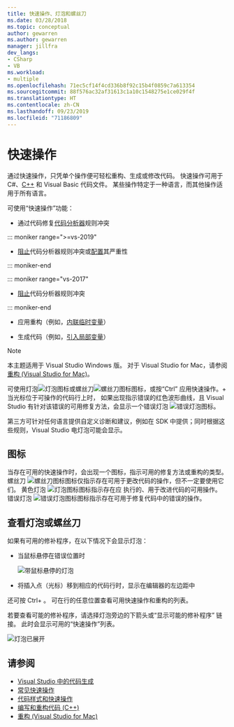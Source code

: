 ```yaml
---
title: 快速操作、灯泡和螺丝刀
ms.date: 03/28/2018
ms.topic: conceptual
author: gewarren
ms.author: gewarren
manager: jillfra
dev_langs:
- CSharp
- VB
ms.workload:
- multiple
ms.openlocfilehash: 71ec5cf14f4cd336b8f92c15b4f0859c7a613354
ms.sourcegitcommit: 88f576ac32af31613c1a10c1548275e1ce029f4f
ms.translationtype: HT
ms.contentlocale: zh-CN
ms.lasthandoff: 09/23/2019
ms.locfileid: "71186809"
---
```

# <a name="quick-actions"></a>快速操作

通过快速操作，只凭单个操作便可轻松重构、生成或修改代码。 快速操作可用于 C#、[C++](/cpp/ide/writing-and-refactoring-code-cpp) 和 Visual Basic 代码文件。 某些操作特定于一种语言，而其他操作适用于所有语言。

可使用“快速操作”功能：

- 通过代码修复[代码分析器](../code-quality/roslyn-analyzers-overview.md)规则冲突

::: moniker range=">=vs-2019"

- [阻止](../code-quality/use-roslyn-analyzers.md#suppress-violations)代码分析器规则冲突或[配置](../code-quality/use-roslyn-analyzers.md#automatically-configure-rule-severity)其严重性

::: moniker-end

::: moniker range="vs-2017"

- [阻止](../code-quality/use-roslyn-analyzers.md#suppress-violations)代码分析器规则冲突

::: moniker-end

- 应用重构（例如，[内联临时变量](../ide/reference/inline-temporary-variable.md)）

- 生成代码（例如，[引入局部变量](../ide/reference/introduce-local-variable.md)）

> [!NOTE]
> 本主题适用于 Visual Studio  Windows 版。 对于 Visual Studio for Mac，请参阅[重构 (Visual Studio for Mac)](/visualstudio/mac/refactoring)。

可使用灯泡![灯泡图标](media/light-bulb-icon.png)或螺丝刀![螺丝刀图标](media/screwdriver-icon.png)图标，或按“Ctrl”  应用快速操作。+  当光标位于可操作的代码行上时， 如果出现指示错误的红色波形曲线，且 Visual Studio 有针对该错误的可用修复方法，会显示一个错误灯泡 ![错误灯泡图标](media/error-light-bulb-icon.png)。

第三方可针对任何语言提供自定义诊断和建议，例如在 SDK 中提供；同时根据这些规则，Visual Studio 电灯泡可能会显示。

## <a name="icons"></a>图标

当存在可用的快速操作时，会出现一个图标，指示可用的修复方法或重构的类型。 螺丝刀  ![螺丝刀图标](media/screwdriver-icon.png)图标仅指示存在可用于更改代码的操作，但不一定要使用它们。 黄色灯泡  ![灯泡图标](media/light-bulb-icon.png)图标指示存在应  执行的、用于改进代码的可用操作。 错误灯泡  ![错误灯泡图标](media/error-light-bulb-icon.png)图标指示存在可用于修复代码中的错误的操作。

## <a name="to-see-a-light-bulb-or-screwdriver"></a>查看灯泡或螺丝刀

如果有可用的修补程序，在以下情况下会显示灯泡：

- 当鼠标悬停在错误位置时

   ![带鼠标悬停的灯泡](../ide/media/vs2015_lightbulb_hover.png)

- 将插入点（光标）移到相应的代码行时，显示在编辑器的左边距中

还可按 Ctrl+   。 可在行的任意位置查看可用快速操作和重构的列表。

若要查看可能的修补程序，请选择灯泡旁边的下箭头或“显示可能的修补程序”  链接。 此时会显示可用的“快速操作”列表。

![灯泡已展开](../ide/media/vs2015_lightbulb_hover_expanded.png)

## <a name="see-also"></a>请参阅

- [Visual Studio 中的代码生成](../ide/code-generation-in-visual-studio.md)
- [常见快速操作](../ide/common-quick-actions.md)
- [代码样式和快速操作](../ide/code-styles-and-code-cleanup.md)
- [编写和重构代码 (C++)](/cpp/ide/writing-and-refactoring-code-cpp)
- [重构 (Visual Studio for Mac)](/visualstudio/mac/refactoring)